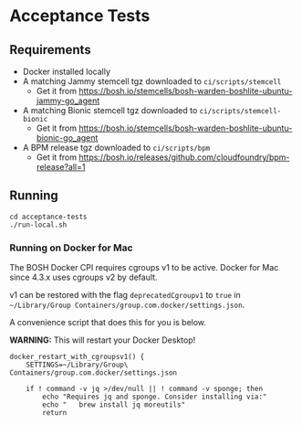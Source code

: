 
# Acceptance Tests

## Requirements

* Docker installed locally
* A matching Jammy stemcell tgz downloaded to `ci/scripts/stemcell`
  * Get it from https://bosh.io/stemcells/bosh-warden-boshlite-ubuntu-jammy-go_agent
* A matching Bionic stemcell tgz downloaded to `ci/scripts/stemcell-bionic`
  * Get it from https://bosh.io/stemcells/bosh-warden-boshlite-ubuntu-bionic-go_agent
* A BPM release tgz downloaded to `ci/scripts/bpm`
  * Get it from https://bosh.io/releases/github.com/cloudfoundry/bpm-release?all=1

## Running

```shell
cd acceptance-tests
./run-local.sh
```

### Running on Docker for Mac

The BOSH Docker CPI requires cgroups v1 to be active. Docker for Mac since 4.3.x uses cgroups v2 by default.

v1 can be restored with the flag `deprecatedCgroupv1` to `true` in `~/Library/Group Containers/group.com.docker/settings.json`.

A convenience script that does this for you is below.

**WARNING:** This will restart your Docker Desktop!

```shell
docker_restart_with_cgroupsv1() {
    SETTINGS=~/Library/Group\ Containers/group.com.docker/settings.json

    if ! command -v jq >/dev/null || ! command -v sponge; then
        echo "Requires jq and sponge. Consider installing via:"
        echo "   brew install jq moreutils"
        return